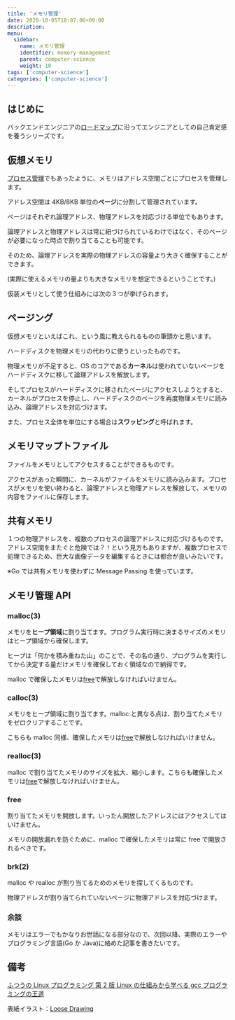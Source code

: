 ```yaml
---
title: 'メモリ管理'
date: 2020-10-05T18:07:06+09:00
description:
menu:
  sidebar:
    name: メモリ管理
    identifier: memory-management
    parent: computer-science
    weight: 10
tags: ['computer-science']
categories: ['computer-science']
---
```


## はじめに

バックエンドエンジニアの[ロードマップ][ロードマップ]に沿ってエンジニアとしての自己肯定感を養うシリーズです。

## 仮想メモリ

[プロセス管理][プロセス管理]でもあったように、メモリはアドレス空間ごとにプロセスを管理します。

アドレス空間は 4KB/8KB 単位の**ページ**に分割して管理されています。

ページはそれぞれ論理アドレス、物理アドレスを対応づける単位でもあります。

論理アドレスと物理アドレスは常に紐づけられているわけではなく、そのページが必要になった時点で割り当てることも可能です。

そのため、論理アドレスを実際の物理アドレスの容量より大きく確保することができます。

(実際に使えるメモリの量よりも大きなメモリを想定できるということです。)

仮装メモリとして使う仕組みには次の３つが挙げられます。

## ページング

仮想メモリといえばこれ、という風に教えられるものの筆頭かと思います。

ハードディスクを物理メモリの代わりに使うといったものです。

物理メモリが不足すると、OS のコアである**カーネル**は使われていないページをハードディスクに移して論理アドレスを解放します。

そしてプロセスがハードディスクに移されたページにアクセスしようとすると、カーネルがプロセスを停止し、ハードディスクのページを再度物理メモリに読み込み、論理アドレスを対応づけます。

また、プロセス全体を単位にする場合は**スワッピング**と呼ばれます。

## メモリマップトファイル

ファイルをメモリとしてアクセスすることができるものです。

アクセスがあった瞬間に、カーネルがファイルをメモリに読み込みます。プロセスがメモリを使い終わると、論理アドレスと物理アドレスを解放して、メモリの内容をファイルに保存します。

## 共有メモリ

１つの物理アドレスを、複数のプロセスの論理アドレスに対応づけるものです。
アドレス空間をまたぐと危険では？！という見方もありますが、複数プロセスで処理できるため、巨大な画像データを編集するときには都合が良いみたいです。

※Go では共有メモリを使わずに Message Passing を使っています。

## メモリ管理 API

### malloc(3)

メモリを**ヒープ領域**に割り当てます。プログラム実行時に決まるサイズのメモリはヒープ領域から確保します。

ヒープは「何かを積み重ねた山」のことで、その名の通り、プログラムを実行してから決定する量だけメモリを確保しておく領域なので納得です。

malloc で確保したメモリは[free](#free)で解放しなければいけません。

### calloc(3)

メモリをヒープ領域に割り当てます。malloc と異なる点は、割り当てたメモリをゼロクリアすることです。

こちらも malloc 同様、確保したメモリは[free](#free)で解放しなければいけません。

### realloc(3)

malloc で割り当てたメモリのサイズを拡大、縮小します。こちらも確保したメモリは[free](#free)で解放しなければいけません。

### free

割り当てたメモリを開放します。いったん開放したアドレスにはアクセスしてはいけません。

メモリの開放漏れを防ぐために、malloc で確保したメモリは常に free で開放されるべきです。

### brk(2)

malloc や realloc が割り当てるためのメモリを探してくるものです。

物理アドレスが割り当てられていないページに物理アドレスを対応づけます。

### 余談

メモリはエラーでもかなりお世話になる部分なので、次回以降、実際のエラーやプログラミング言語(Go か Java)に絡めた記事を書きたいです。

## 備考

[ふつうの Linux プログラミング 第 2 版 Linux の仕組みから学べる gcc プログラミングの王道][amazon]

表紙イラスト：[Loose Drawing](https://loosedrawing.com/)

[ロードマップ]: https://github.com/kamranahmedse/developer-roadmap#back-end-roadmap
[amazon]: https://www.amazon.co.jp/%E3%81%B5%E3%81%A4%E3%81%86%E3%81%AELinux%E3%83%97%E3%83%AD%E3%82%B0%E3%83%A9%E3%83%9F%E3%83%B3%E3%82%B0-%E7%AC%AC2%E7%89%88-Linux%E3%81%AE%E4%BB%95%E7%B5%84%E3%81%BF%E3%81%8B%E3%82%89%E5%AD%A6%E3%81%B9%E3%82%8Bgcc%E3%83%97%E3%83%AD%E3%82%B0%E3%83%A9%E3%83%9F%E3%83%B3%E3%82%B0%E3%81%AE%E7%8E%8B%E9%81%93-%E9%9D%92%E6%9C%A8-%E5%B3%B0%E9%83%8E/dp/4797386479
[プロセス管理]: https://uh-zz.github.io/blog/posts/about-process/
